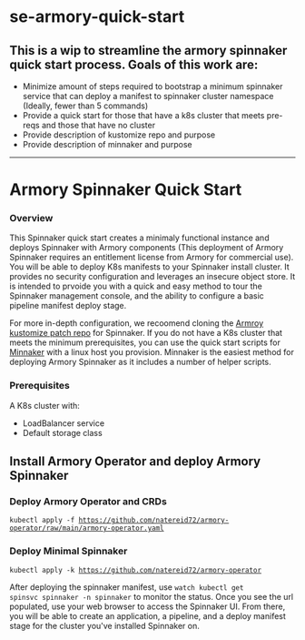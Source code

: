 # se-armory-quick-start

## This is a wip to streamline the armory spinnaker quick start process. Goals of this work are:
* Minimize amount of steps required to bootstrap a minimum spinnaker service that can deploy a manifest to spinnaker cluster namespace (Ideally, fewer than 5 commands)
* Provide a quick start for those that have a k8s cluster that meets pre-reqs and those that have no cluster
* Provide description of kustomize repo and purpose
* Provide description of minnaker and purpose

------------------
# Armory Spinnaker Quick Start

### Overview

This Spinnaker quick start creates a minimaly functional instance and deploys Spinnaker with Armory components (This deployment of Armory Spinnaker requires an entitlement license from Armory for commercial use). You will be able to deploy K8s manifests to your Spinnaker install cluster. It provides no security configuration and leverages an insecure object store. It is intended to prvoide you with a quick and easy method to tour the Spinnaker management console, and the ability to configure a basic pipeline manifest deploy stage.

For more in-depth configuration, we recoomend cloning the [Armroy kustomize patch repo](https://github.com/armory/spinnaker-kustomize-patches) for Spinnaker. If you do not have a K8s cluster that meets the minimum prerequisites, you can use the quick start scripts for [Minnaker](https://github.com/armory/minnaker) with a linux host you provision. Minnaker is the easiest method for deploying Armory Spinnaker as it includes a number of helper scripts.

### Prerequisites

A K8s cluster with:
* LoadBalancer service
* Default storage class

## Install Armory Operator and deploy Armory Spinnaker

### Deploy Armory Operator and CRDs

<code>kubectl apply -f https://github.com/natereid72/armory-operator/raw/main/armory-operator.yaml</code>

### Deploy Minimal Spinnaker

<code>kubectl apply -k https://github.com/natereid72/armory-operator</code>

After deploying the spinnaker manifest, use <code>watch kubectl get spinsvc spinnaker -n spinnaker</code> to monitor the status. Once you see the url populated, use your web browser to access the Spinnaker UI. From there, you will be able to create an application, a pipeline, and a deploy manifest stage for the cluster you've installed Spinnaker on.
